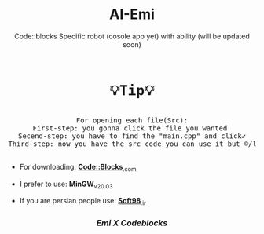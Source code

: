 <h1 align='center'>
AI-Emi
  </h1>
<p align='center'> Code::blocks Specific robot (cosole app yet) with ability (will be updated soon) </p>
                                                            </>
                                                            
<pre align='center'>
                          <h1 align='center'><b>💡Tip💡</b></h1>
For opening each file(Src):
First-step: you gonna click the file you wanted 
Secend-step: you have to find the "main.cpp" and click✔
Third-step: now you have the src code you can use it but ©/lisense is stil here >‿¬
                                  </pre>
- For downloading: <a href='https://www.codeblocks.org/downloads/'>**Code::Blocks**</a><sub>.com</sub>
* I prefer to use: **MinGW**<sub>v20.03</sub>
+ If you are persian people use: <a href='https://soft98.ir/'>**Soft98**</a><sub>.ir</sub>

<h3 align='center'><i>Emi X Codeblocks</i></h3>
